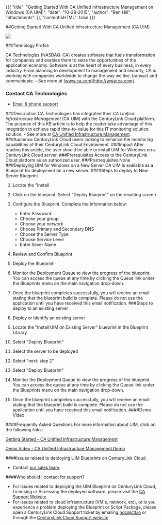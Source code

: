 {{{
  "title": "Getting Started With CA Unified Infrastructure Management on Windows (CA UIM)",
  "date": "10-28-2015",
  "author": "Ben Hill",
  "attachments": [],
  "contentIsHTML": false
}}}

##Getting Started With CA Unified Infrastructure Management (CA UIM)

![](http://www.infotechgroup.com/wp-content/uploads/2014/08/CA-Technologies-logo.png)

###Tehnology Profile 

CA Technologies (NASDAQ: CA) creates software that fuels transformation for companies and enables them to seize the opportunities of the application economy. Software is at the heart of every business, in every industry. From planning to development to management and security, CA is working with companies worldwide to change the way we live, transact and communicate. - See more at [www.ca.com](http://www.ca.com).

### Contact CA Technologies 
- [Email & phone support](https://www.ca.com/us/contact/call-me.aspx)

###Description
CA Technologies has integrated their _CA Unified Infrastructure Management_ (CA UIM) with the CenturyLink Cloud platform.  The purpose of this KB article is to help the reader take advantage of this integration to achieve rapid time-to-value for this IT monitoring solution. solution. - See more at [CA Unified Infrastructure Management](http://www.ca.com/us/opscenter/ca-unified-infrastructure-management.aspx?intcmp=searchresultclick&resultnum=1).
###Audience 
CenturyLink Cloud users looking to enhance the monitoring capabilities of their CenturyLink Cloud Environment.
###Impact 
After reading this article, the user should be able to install UIM for Windows on a CenturyLink Cloud server.
###Prerequisites 
Access to the CenturyLink Cloud platform as an authorized user.
###Postrequisites 
None
###Deploying UIM for Windows on a New Server
CA UIM is available as a Blueprint for deployment on a new server.
####Steps to deploy to New Server Blueprint 
  1. Locate the "Install 
  2. Click on the blueprint. Select "Deploy Blueprint" on the resulting screen
  3. Configure the Blueprint. Complete the information below:
	  - Enter Password 
	  - Choose your group 
	  - Choose your network 
	  - Choose Primary and Secondary DNS
	  - Choose the Server Type 
	  - Choose Service Level 
	  - Enter Sever Name
  4. Review and Confirm Blueprint 
  5. Deploy the Blueprint 
  6. Monitor the Deployment Queue to view the progress of the blueprint. You can access the queue at any time by clicking the Queue link under the Blueprints menu on the main navigation drop-down.
  7. Once the blueprint completes successfully, you will receive an email stating that the blueprint build is complete. Please do not use the application until you have received this email notification.
###Steps to deploy to an existing server 

  1. Deploy or Identify an existing server
  2. Locate the "Install UIM on Existing Server" blueprint in the Blueprint Library
  3. Select "Deploy Blueprint"
  4. Select the server to be deployed
  5. Select "next: step 2"
  6. Select "Deploy Blueprint"
  7. Monitor the Deployment Queue to view the progress of the blueprint. You can access the queue at any time by clicking the Queue link under the Blueprints menu on the main navigation drop-down.
  8. Once the blueprint completes successfully, you will receive an email stating that the blueprint build is complete. Please do not use the application until you have received this email notification.
####Demo Video 

####Frequently Asked Questions 
For more information about UIM, click on the following links:

[Getting Started - CA Unified Infrastructure Management](https://wiki.ca.com/display/UIM83/Getting+Started)

[Demo Video - CA Unified Infrastructure Management Demo](http://www.ca.com/us/opscenter/ca-unified-infrastructure-management.aspx)


####Issues related to deploying UIM Blueprints on CenturyLink Cloud 
- Contact [our sales team](mailto:sales@ca.com).

####Who should I contact for support?
- For issues related to deploying the UIM Blueprint on CenturyLink Cloud, Licensing or Accessing the deployed software, please visit the [CA Support Website](http://www.ca.com/us/support.aspx?intcmp=headernav).
- For issues related to cloud infrastructure (VM's, network, etc), or is you experience a problem deploying the Blueprint or Script Package, please open a CenturyLink Cloud Support ticket by emailing [noc@ctl.io](mailto:noc@ctl.io) or through the [CenturyLink Cloud Support website](https://support.ctl.io/hc/en-us/requests/new).